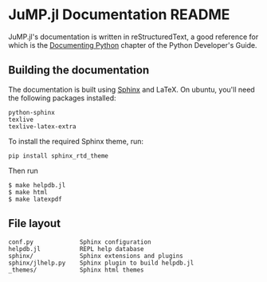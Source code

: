 JuMP.jl Documentation README
================================

JuMP.jl's documentation is written in reStructuredText, a good reference for which
is the [Documenting Python](http://docs.python.org/devguide/documenting.html)
chapter of the Python Developer's Guide.


Building the documentation
--------------------------

The documentation is built using [Sphinx](http://sphinx.pocoo.org/) and LaTeX.
On ubuntu, you'll need the following packages installed:

    python-sphinx
    texlive
    texlive-latex-extra

To install the required Sphinx theme, run:

    pip install sphinx_rtd_theme

Then run

    $ make helpdb.jl
    $ make html
    $ make latexpdf


File layout
-----------

    conf.py             Sphinx configuration
    helpdb.jl           REPL help database
    sphinx/             Sphinx extensions and plugins
    sphinx/jlhelp.py    Sphinx plugin to build helpdb.jl
    _themes/            Sphinx html themes

